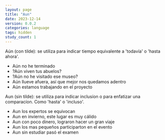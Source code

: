 ```yaml
---
layout: page
title: "Aun"
date: 2023-12-14
version: 0.0.2
categories: language
tags: hidden
study_count: 1
---
```


Aún (con tilde): se utiliza para indicar tiempo equivalente a 'todavía' o 'hasta ahora'.

- Aún no he terminado
- ?Aún viven tus abuelos?
- ?Aún no he visitado ese museo?
- Aún llueve afuera, así que mejor nos quedamos adentro
- Aún estamos trabajando en el proyecto

Aun (sin tilde): se utiliza para indicar inclusíon o para enfatizar una comparacíon. Como 'hasta' o 'incluso'.

- Aun los expertos se equivocan
- Aun en invierno, este lugar es muy cálido
- Aun con poco dinero, lograron hacer un gran viaje
- Aun los mas pequeños participarton en el evento
- Aun sin estudiar pasó el examen
